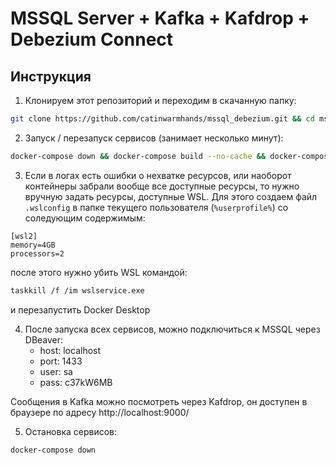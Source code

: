 # MSSQL Server + Kafka + Kafdrop + Debezium Connect

## Инструкция

1. Клонируем этот репозиторий и переходим в скачанную папку:

```bash
git clone https://github.com/catinwarmhands/mssql_debezium.git && cd mssql_debezium
```

2. Запуск / перезапуск сервисов (занимает несколько минут):

```bash
docker-compose down && docker-compose build --no-cache && docker-compose up

```

3. Если в логах есть ошибки о нехватке ресурсов, или наоборот контейнеры забрали вообще все доступные ресурсы, то нужно вручную задать ресурсы, доступные WSL. Для этого создаем файл `.wslconfig` в папке текущего пользователя (`%userprofile%`) со соледующим содержимым:

```
[wsl2]
memory=4GB
processors=2
```

после этого нужно убить WSL командой:

```bash
taskkill /f /im wslservice.exe
```

и перезапустить Docker Desktop

4. После запуска всех сервисов, можно подключиться к MSSQL через DBeaver:
    - host: localhost
    - port: 1433
    - user: sa
    - pass: c37kW6MB

Сообщения в Kafka можно посмотреть через Kafdrop, он доступен в браузере по адресу http://localhost:9000/

5. Остановка сервисов:

```bash
docker-compose down
```
